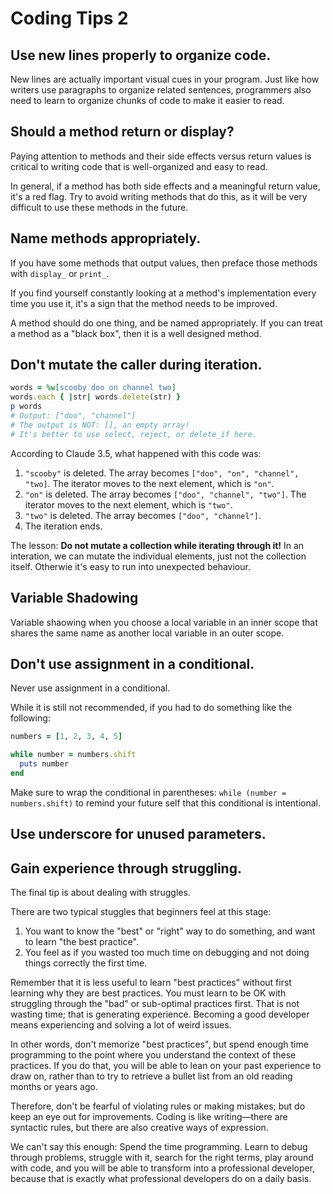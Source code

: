 # Coding Tips 2
## Use new lines properly to organize code.
New lines are actually important visual cues in your program. Just like how writers use paragraphs to organize related sentences, programmers also need to learn to organize chunks of code to make it easier to read.

## Should a method return or display?
Paying attention to methods and their side effects versus return values is critical to writing code that is well-organized and easy to read.

In general, if a method has both side effects and a meaningful return value, it's a red flag. Try to avoid writing methods that do this, as it will be very difficult to use these methods in the future.

## Name methods appropriately.
If you have some methods that output values, then preface those methods with `display_` or `print_`.

If you find yourself constantly looking at a method's implementation every time you use it, it's a sign that the method needs to be improved.

A method should do one thing, and be named appropriately. If you can treat a method as a "black box", then it is a well designed method.

## Don't mutate the caller during iteration.
```ruby
words = %w[scooby doo on channel two]
words.each { |str| words.delete(str) }
p words
# Output: ["doo", "channel"]
# The output is NOT: [], an empty array!
# It's better to use select, reject, or delete_if here.
```
According to Claude 3.5, what happened with this code was:
1. `"scooby"` is deleted. The array becomes `["doo", "on", "channel", "two]`. The iterator moves to the next element, which is `"on"`.
2. `"on"` is deleted. The array becomes `["doo", "channel", "two"]`. The iterator moves to the next element, which is `"two"`.
3. `"two"` is deleted. The array becomes `["doo", "channel"]`.
4. The iteration ends.

The lesson: **Do not mutate a collection while iterating through it!**
In an interation, we can mutate the individual elements, just not the collection itself. Otherwie it's easy to run into unexpected behaviour.

## Variable Shadowing
Variable shaowing when you choose a local variable in an inner scope that shares the same name as another local variable in an outer scope.

## Don't use assignment in a conditional.
Never use assignment in a conditional.

While it is still not recommended, if you had to do something like the following:
```ruby
numbers = [1, 2, 3, 4, 5]

while number = numbers.shift
  puts number
end
```
Make sure to wrap the conditional in parentheses: `while (number = numbers.shift)` to remind your future self that this conditional is intentional.

## Use underscore for unused parameters.

## Gain experience through struggling.
The final tip is about dealing with struggles.

There are two typical stuggles that beginners feel at this stage:
1. You want to know the "best" or "right" way to do something, and want to learn "the best practice".
2. You feel as if you wasted too much time on debugging and not doing things correctly the first time.

Remember that it is less useful to learn "best practices" without first learning why they are best practices. You must learn to be OK with struggling through the "bad" or sub-optimal practices first. That is not wasting time; that is generating experience. Becoming a good developer means experiencing and solving a lot of weird issues.

In other words, don't memorize "best practices", but spend enough time programming to the point where you understand the context of these practices. If you do that, you will be able to lean on your past experience to draw on, rather than to try to retrieve a bullet list from an old reading months or years ago.

Therefore, don't be fearful of violating rules or making mistakes; but do keep an eye out for improvements. Coding is like writing—there are syntactic rules, but there are also creative ways of expression.

We can't say this enough: Spend the time programming. Learn to debug through problems, struggle with it, search for the right terms, play around with code, and you will be able to transform into a professional developer, because that is exactly what professional developers do on a daily basis.
